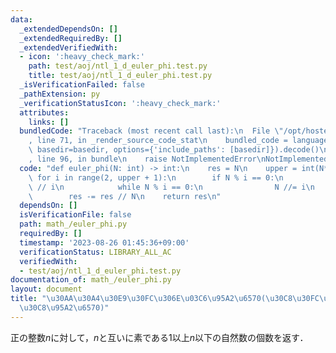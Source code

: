 ```yaml
---
data:
  _extendedDependsOn: []
  _extendedRequiredBy: []
  _extendedVerifiedWith:
  - icon: ':heavy_check_mark:'
    path: test/aoj/ntl_1_d_euler_phi.test.py
    title: test/aoj/ntl_1_d_euler_phi.test.py
  _isVerificationFailed: false
  _pathExtension: py
  _verificationStatusIcon: ':heavy_check_mark:'
  attributes:
    links: []
  bundledCode: "Traceback (most recent call last):\n  File \"/opt/hostedtoolcache/PyPy/3.10.13/x64/lib/pypy3.10/site-packages/onlinejudge_verify/documentation/build.py\"\
    , line 71, in _render_source_code_stat\n    bundled_code = language.bundle(stat.path,\
    \ basedir=basedir, options={'include_paths': [basedir]}).decode()\n  File \"/opt/hostedtoolcache/PyPy/3.10.13/x64/lib/pypy3.10/site-packages/onlinejudge_verify/languages/python.py\"\
    , line 96, in bundle\n    raise NotImplementedError\nNotImplementedError\n"
  code: "def euler_phi(N: int) -> int:\n    res = N\n    upper = int(N**0.5)\n   \
    \ for i in range(2, upper + 1):\n        if N % i == 0:\n            res -= res\
    \ // i\n            while N % i == 0:\n                N //= i\n    if N > 1:\n\
    \        res -= res // N\n    return res\n"
  dependsOn: []
  isVerificationFile: false
  path: math_/euler_phi.py
  requiredBy: []
  timestamp: '2023-08-26 01:45:36+09:00'
  verificationStatus: LIBRARY_ALL_AC
  verifiedWith:
  - test/aoj/ntl_1_d_euler_phi.test.py
documentation_of: math_/euler_phi.py
layout: document
title: "\u30AA\u30A4\u30E9\u30FC\u306E\u03C6\u95A2\u6570(\u30C8\u30FC\u30B7\u30A7\u30F3\
  \u30C8\u95A2\u6570)"
---
```


正の整数$n$に対して，$n$と互いに素である$1$以上$n$以下の自然数の個数を返す．